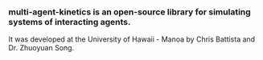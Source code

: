 ### multi-agent-kinetics is an open-source library for simulating systems of interacting agents.

It was developed at the University of Hawaii - Manoa by Chris Battista and Dr. Zhuoyuan Song.